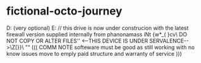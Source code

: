 # fictional-octo-journey
D: (very optional)
E: // this drive is now under construcion with the latest firewall version supplied internally from phanonamass iNt
{w*_( 
}cv\   DO NOT COPY OR ALTER FILES''
<--THIS DEVICE IS UNDER SERVALENCE-->\Z[}}\\ "" ((( COMM NOTE     softeware must be good as still working with no know issues move to emply paid structure and warranty of service )))
